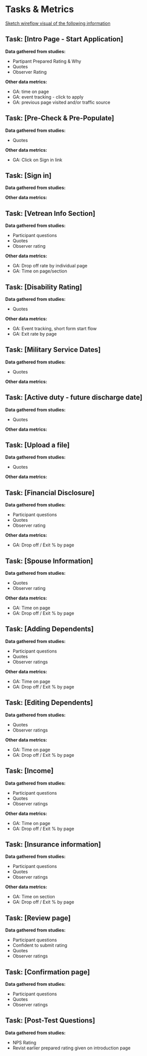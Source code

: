 
# Tasks & Metrics
[Sketch wireflow visual of the following information](https://www.sketch.com/s/da85cf44-4503-4e98-834e-ff068b242ef6/a/Om1gbwq)



## Task: [Intro Page - Start Application]

**Data gathered from studies:**
- Partipant Prepared Rating & Why 
- Quotes
- Observer Rating

**Other data metrics:**
- GA: time on page
- GA: event tracking - click to apply
- GA: previous page visited and/or traffic source


## Task: [Pre-Check & Pre-Populate]

**Data gathered from studies:**
- Quotes

**Other data metrics:**
- GA: Click on Sign in link


## Task: [Sign in]

**Data gathered from studies:**


**Other data metrics:**


## Task:  [Vetrean Info Section]

**Data gathered from studies:**
- Participant questions
- Quotes
- Observer rating

**Other data metrics:**
- GA: Drop off rate by individual page
- GA: Time on page/section


## Task:  [Disability Rating]

**Data gathered from studies:**
- Quotes

**Other data metrics:**
- GA: Event tracking, short form start flow
- GA: Exit rate by page

## Task:  [Military Service Dates]

**Data gathered from studies:**
- Quotes

**Other data metrics:**


## Task:  [Active duty - future discharge date]

**Data gathered from studies:**
- Quotes

**Other data metrics:**

## Task:  [Upload a file]

**Data gathered from studies:**
- Quotes

**Other data metrics:**


## Task:  [Financial Disclosure]

**Data gathered from studies:**
- Participant questions
- Quotes
- Observer rating

**Other data metrics:**
- GA: Drop off / Exit % by page


## Task:  [Spouse Information]

**Data gathered from studies:**
- Quotes
- Observer rating

**Other data metrics:**
- GA: Time on page
- GA: Drop off / Exit % by page

## Task:  [Adding Dependents]

**Data gathered from studies:**
- Participant questions
- Quotes
- Observer ratings

**Other data metrics:**
- GA: Time on page
- GA: Drop off / Exit % by page

## Task:  [Editing Dependents]

**Data gathered from studies:**
- Quotes
- Observer ratings

**Other data metrics:**
- GA: Time on page
- GA: Drop off / Exit % by page

## Task:  [Income]

**Data gathered from studies:**
- Participant questions
- Quotes
- Observer ratings

**Other data metrics:**
- GA: Time on page
- GA: Drop off / Exit % by page


## Task: [Insurance information] 
**Data gathered from studies:**
- Participant questions
- Quotes
- Observer ratings

**Other data metrics:**
- GA: Time on section
- GA: Drop off / Exit % by page

## Task: [Review page] 

**Data gathered from studies:**
- Participant questions 
- Confident to submit rating
- Quotes
- Observer ratings

## Task: [Confirmation page] 
**Data gathered from studies:**
- Participant questions
- Quotes
- Observer ratings


## Task: [Post-Test Questions] 
**Data gathered from studies:**
- NPS Rating
- Revist earlier prepared rating given on introduction page

